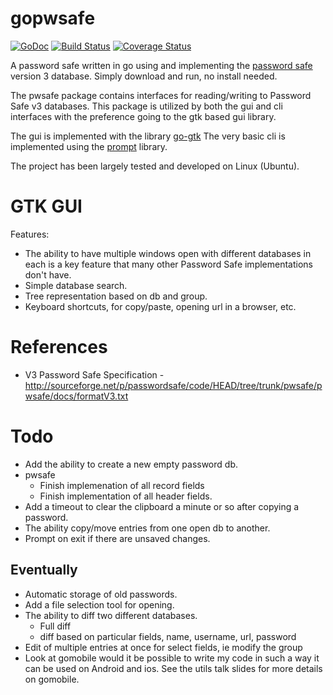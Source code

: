 # gopwsafe

[![GoDoc](https://godoc.org/github.com/tkuhlman/gopwsafe?status.svg)](https://godoc.org/github.com/tkuhlman/gopwsafe)
[![Build Status](https://travis-ci.org/tkuhlman/gopwsafe.svg)](https://travis-ci.org/tkuhlman/gopwsafe)
[![Coverage Status](https://coveralls.io/repos/tkuhlman/gopwsafe/badge.svg?branch=master&service=github)](https://coveralls.io/github/tkuhlman/gopwsafe?branch=master)


A password safe written in go using  and implementing the [password safe](http://pwsafe.org/) version 3 database.
Simply download and run, no install needed.

The pwsafe package contains interfaces for reading/writing to Password Safe v3 databases. This package is utilized by both the gui and cli interfaces with the
preference going to the gtk based gui library.

The gui is implemented with the library [go-gtk](https://github.com/mattn/go-gtk/)
The very basic cli is implemented using the [prompt](https://github.com/Bowery/prompt) library.

The project has been largely tested and developed on Linux (Ubuntu).

# GTK GUI
Features:
- The ability to have multiple windows open with different databases in each is a key feature that many other Password Safe implementations don't have.
- Simple database search.
- Tree representation based on db and group.
- Keyboard shortcuts, for copy/paste, opening url in a browser, etc.

# References
- V3 Password Safe Specification - http://sourceforge.net/p/passwordsafe/code/HEAD/tree/trunk/pwsafe/pwsafe/docs/formatV3.txt

# Todo
- Add the ability to create a new empty password db.
- pwsafe
    - Finish implemenation of all record fields
    - Finish implementation of all header fields.
- Add a timeout to clear the clipboard a minute or so after copying a password.
- The ability copy/move entries from one open db to another.
- Prompt on exit if there are unsaved changes.

## Eventually
- Automatic storage of old passwords.
- Add a file selection tool for opening.
- The ability to diff two different databases.
  - Full diff
  - diff based on particular fields, name, username, url, password
- Edit of multiple entries at once for select fields, ie modify the group
- Look at gomobile would it be possible to write my code in such a way it can be used on Android and ios. See the utils talk slides for more details on gomobile.
